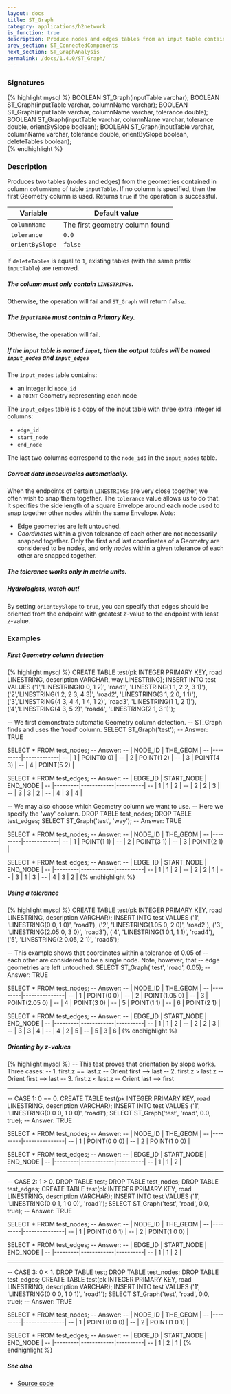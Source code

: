 ```yaml
---
layout: docs
title: ST_Graph
category: applications/h2network
is_function: true
description: Produce nodes and edges tables from an input table containing <code>(MULTI)LINESTRINGS</code>
prev_section: ST_ConnectedComponents
next_section: ST_GraphAnalysis
permalink: /docs/1.4.0/ST_Graph/
---
```


### Signatures

{% highlight mysql %}
BOOLEAN ST_Graph(inputTable varchar);
BOOLEAN ST_Graph(inputTable varchar, columnName varchar);
BOOLEAN ST_Graph(inputTable varchar, columnName varchar,
                 tolerance double);
BOOLEAN ST_Graph(inputTable varchar, columnName varchar,
                 tolerance double, orientBySlope boolean);
BOOLEAN ST_Graph(inputTable varchar, columnName varchar,
                 tolerance double, orientBySlope boolean, 
                 deleteTables boolean);                 
{% endhighlight %}

### Description

Produces two tables (nodes and edges) from the geometries contained in column
`columnName` of table `inputTable`. If no column is specified, then the first
Geometry column is used. Returns `true` if the operation is successful.

| Variable        | Default value                   |
|-----------------|---------------------------------|
| `columnName`    | The first geometry column found |
| `tolerance`     | `0.0`                           |
| `orientBySlope` | `false`                         |

If `deleteTables` is equal to `1`, existing tables (with the same prefix `inputTable`) are removed.

<div class="note warning">
  <h5>The column must only contain <code>LINESTRING</code>s.</h5>
  <p>Otherwise, the operation will fail and <code>ST_Graph</code> will return
  <code>false</code>.</p>
</div>

<div class="note warning">
  <h5>The <code>inputTable</code> must contain a Primary Key.</h5>
  <p>Otherwise, the operation will fail.</p>
</div>

<div class="note info">
  <h5>If the input table is named <code>input</code>, then the output tables
  will be named <code>input_nodes</code> and <code>input_edges</code></h5>
  <p>The <code>input_nodes</code> table contains:</p>
  <ul>
  <li>an integer id <code>node_id</code></li>
  <li>a <code>POINT</code> Geometry representing each node</li>
  </ul>
  <p>The <code>input_edges</code> table is a copy of the input table with three
  extra integer id columns:</p>
  <ul>
  <li><code>edge_id</code></li>
  <li><code>start_node</code></li>
  <li><code>end_node</code></li>
  </ul>
  <p>The last two columns correspond to the <code>node_id</code>s in the
  <code>input_nodes</code> table.</p>
</div>

<div class="note">
  <h5>Correct data inaccuracies automatically.</h5>
  <p>When the endpoints of certain <code>LINESTRINGs</code> are very close together, we
  often wish to snap them together. The <code>tolerance</code> value allows us to do that.
  It specifies the side length of a square Envelope around each node used to
  snap together other nodes within the same Envelope. <i>Note</i>:
  <ul>
  <li>Edge geometries are left untouched.</li>
  <li> <i>Coordinates</i> within a given tolerance of each other are not
  necessarily snapped together. Only the first and last coordinates of a
  Geometry are considered to be nodes, and only <i>nodes</i> within a given
  tolerance of each other are snapped together.</li>
  </ul>
  </p>
</div>

<div class="note warning">
  <h5>The tolerance works only in metric units.</h5>
</div>

<div class="note">
  <h5>Hydrologists, watch out!</h5>
  <p>By setting <code>orientBySlope</code> to <code>true</code>, you can
  specify that edges should be oriented from the endpoint with greatest
  <i>z</i>-value to the endpoint with least <i>z</i>-value.</p>
</div>

### Examples

##### First Geometry column detection

{% highlight mysql %}
CREATE TABLE test(pk INTEGER PRIMARY KEY, road LINESTRING, 
                  description VARCHAR, way LINESTRING);
INSERT INTO test VALUES
('1','LINESTRING(0 0, 1 2)', 'road1', 'LINESTRING(1 1, 2 2, 3 1)'),
('2','LINESTRING(1 2, 2 3, 4 3)', 'road2', 'LINESTRING(3 1, 2 0, 1 1)'),
('3','LINESTRING(4 3, 4 4, 1 4, 1 2)', 'road3', 'LINESTRING(1 1, 2 1)'),
('4','LINESTRING(4 3, 5 2)', 'road4', 'LINESTRING(2 1, 3 1)');

-- We first demonstrate automatic Geometry column detection.
-- ST_Graph finds and uses the 'road' column.
SELECT ST_Graph('test');
-- Answer: TRUE

SELECT * FROM test_nodes;
-- Answer:
--     | NODE_ID |   THE_GEOM  |
--     |---------|-------------|
--     |    1    | POINT(0 0)  |
--     |    2    | POINT(1 2)  |
--     |    3    | POINT(4 3)  |
--     |    4    | POINT(5 2)  |

SELECT * FROM test_edges;
-- Answer:
-- | EDGE_ID | START_NODE | END_NODE |
-- |---------|------------|----------|
-- |    1    |     1      |    2     |
-- |    2    |     2      |    3     |
-- |    3    |     3      |    2     |
-- |    4    |     3      |    4     |

-- We may also choose which Geometry column we want to use.
-- Here we specify the 'way' column.
DROP TABLE test_nodes;
DROP TABLE test_edges;
SELECT ST_Graph('test', 'way');
-- Answer: TRUE

SELECT * FROM test_nodes;
-- Answer:
--     | NODE_ID |   THE_GEOM  |
--     |---------|-------------|
--     |    1    | POINT(1 1)  |
--     |    2    | POINT(3 1)  |
--     |    3    | POINT(2 1)  |

SELECT * FROM test_edges;
-- Answer:
-- | EDGE_ID | START_NODE | END_NODE |
-- |---------|------------|----------|
-- |    1    |     1      |    2     |
-- |    2    |     2      |    1     |
-- |    3    |     1      |    3     |
-- |    4    |     3      |    2     |
{% endhighlight %}

##### Using a tolerance

{% highlight mysql %}
CREATE TABLE test(pk INTEGER PRIMARY KEY, road LINESTRING, 
                                 description VARCHAR);
INSERT INTO test VALUES ('1', 'LINESTRING(0 0, 1 0)', 'road1'),
                        ('2', 'LINESTRING(1.05 0, 2 0)', 'road2'),
                        ('3', 'LINESTRING(2.05 0, 3 0)', 'road3'),
                        ('4', 'LINESTRING(1 0.1, 1 1)', 'road4'),
                        ('5', 'LINESTRING(2 0.05, 2 1)', 'road5');

-- This example shows that coordinates within a tolerance of 0.05 of
-- each other are considered to be a single node. Note, however, that
-- edge geometries are left untouched.
SELECT ST_Graph('test', 'road', 0.05);
-- Answer: TRUE

SELECT * FROM test_nodes;
-- Answer:
--     | NODE_ID |   THE_GEOM    |
--     |---------|---------------|
--     |    1    | POINT(0 0)    |
--     |    2    | POINT(1.05 0) |
--     |    3    | POINT(2.05 0) |
--     |    4    | POINT(3 0)    |
--     |    5    | POINT(1 1)    |
--     |    6    | POINT(2 1)    |

SELECT * FROM test_edges;
-- Answer:
-- | EDGE_ID | START_NODE | END_NODE |
-- |---------|------------|----------|
-- |    1    |     1      |    2     |
-- |    2    |     2      |    3     |
-- |    3    |     3      |    4     |
-- |    4    |     2      |    5     |
-- |    5    |     3      |    6     |
{% endhighlight %}

##### Orienting by z-values

{% highlight mysql %}
-- This test proves that orientation by slope works. Three cases:
--     1. first.z == last.z -- Orient first --> last
--     2. first.z > last.z -- Orient first --> last
--     3. first.z < last.z -- Orient last --> first

--------------------------------------
-- CASE 1: 0 == 0.
CREATE TABLE test(pk INTEGER PRIMARY KEY, road LINESTRING, 
                  description VARCHAR);
INSERT INTO test VALUES ('1', 'LINESTRING(0 0 0, 1 0 0)', 'road1');
SELECT ST_Graph('test', 'road', 0.0, true);
-- Answer: TRUE

SELECT * FROM test_nodes;
-- Answer:
--     | NODE_ID |   THE_GEOM    |
--     |---------|---------------|
--     |    1    | POINT(0 0 0)  |
--     |    2    | POINT(1 0 0)  |

SELECT * FROM test_edges;
-- Answer:
-- | EDGE_ID | START_NODE | END_NODE |
-- |---------|------------|----------|
-- |    1    |     1      |    2     |

--------------------------------------
-- CASE 2: 1 > 0.
DROP TABLE test;
DROP TABLE test_nodes;
DROP TABLE test_edges;
CREATE TABLE test(pk INTEGER PRIMARY KEY, road LINESTRING, 
                  description VARCHAR);
INSERT INTO test VALUES ('1', 'LINESTRING(0 0 1, 1 0 0)', 'road1');
SELECT ST_Graph('test', 'road', 0.0, true);
-- Answer: TRUE

SELECT * FROM test_nodes;
-- Answer:
--     | NODE_ID |   THE_GEOM    |
--     |---------|---------------|
--     |    1    | POINT(0 0 1)  |
--     |    2    | POINT(1 0 0)  |

SELECT * FROM test_edges;
-- Answer:
-- | EDGE_ID | START_NODE | END_NODE |
-- |---------|------------|----------|
-- |    1    |     1      |    2     |

--------------------------------------
-- CASE 3: 0 < 1.
DROP TABLE test;
DROP TABLE test_nodes;
DROP TABLE test_edges;
CREATE TABLE test(pk INTEGER PRIMARY KEY, road LINESTRING, 
                  description VARCHAR);
INSERT INTO test VALUES ('1', 'LINESTRING(0 0 0, 1 0 1)', 'road1');
SELECT ST_Graph('test', 'road', 0.0, true);
-- Answer: TRUE

SELECT * FROM test_nodes;
-- Answer:
--     | NODE_ID |   THE_GEOM    |
--     |---------|---------------|
--     |    1    | POINT(0 0 0)  |
--     |    2    | POINT(1 0 1)  |

SELECT * FROM test_edges;
-- Answer:
-- | EDGE_ID | START_NODE | END_NODE |
-- |---------|------------|----------|
-- |    1    |     2      |    1     |
{% endhighlight %}

##### See also

* <a href="https://github.com/orbisgis/h2gis/blob/master/h2gis-functions/src/main/java/org/h2gis/functions/spatial/topology/ST_Graph.java" target="_blank">Source code</a>
